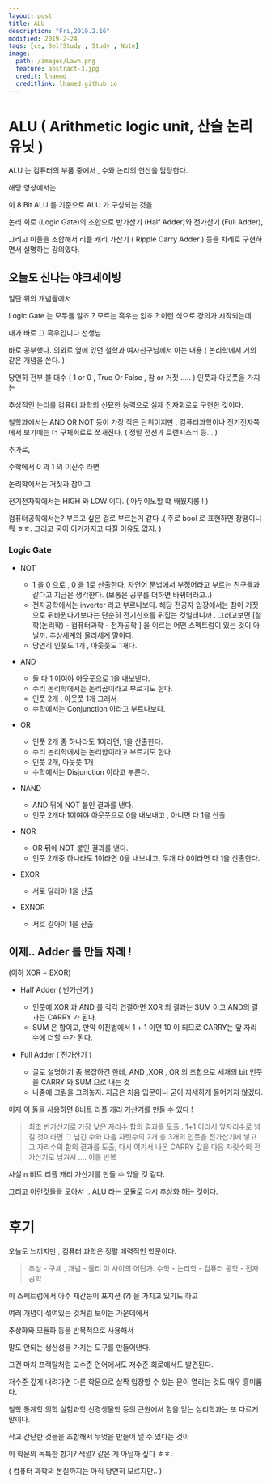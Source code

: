```yaml
---
layout: post
title: ALU
description: "Fri,2019.2.16"
modified: 2019-2-24
tags: [cs, SelfStudy , Study , Note]
image:
  path: /images/Lawn.png
  feature: abstract-3.jpg
  credit: lhaemd
  creditlink: lhamed.github.io
---
```


# ALU ( Arithmetic logic unit, 산술 논리 유닛 )

ALU 는 컴퓨터의 부품 중에서 , 수와 논리의 연산을 담당한다. 

해당 영상에서는 

이 8 Bit ALU 를 기준으로 ALU 가 구성되는 것을 

논리 회로 (Logic Gate)의 조합으로 반가산기 (Half Adder)와 전가산기 (Full Adder), 

그리고 이들을 조합해서 리플 캐리 가산기 ( Ripple Carry Adder ) 등을 차례로 구현하면서 설명하는 강의였다. 

## 오늘도 신나는 야크세이빙 

일단 위의 개념들에서 

Logic Gate 는 모두들 알죠 ? 모르는 흑우는 없죠 ? 이런 식으로 강의가 시작되는데 

내가 바로 그 흑우입니다 선생님.. 

바로 공부했다. 의외로 옆에 있던 철학과 여자친구님께서 아는 내용 ( 논리학에서 거의 같은 개념을 쓴다. )

당연히 전부 불 대수 ( 1 or 0 , True Or False , 참 or 거짓 ..... ) 인풋과 아웃풋을 가지는

추상적인 논리를 컴퓨터 과학의 신묘한 능력으로 실제 전자회로로 구현한 것이다. 

철학과에서는 AND OR NOT 등이 가장 작은 단위이지만 , 컴퓨터과학이나 전기전자쪽에서 보기에는 더 구체회로로 쪼개진다. ( 정말 전선과 트랜지스터 등... )

추가로, 

수학에서 0 과 1 의 이진수 라면

논리학에서는 거짓과 참이고

전기전자학에서는 HIGH 와 LOW 이다. ( 아두이노할 떄 배웠지롱 ! )

컴퓨터공학에서는? 부르고 싶은 걸로 부르는거 같다 .( 주로 bool 로 표현하면 장땡이니 뭐 ㅎㅎ. 그리고 굳이 이거가지고 따질 이유도 없지. )

### Logic Gate

- NOT
  -  1 을 0 으로 , 0 을 1로 산출한다. 자연어 문법에서 부정어라고 부르는 친구들과 같다고 지금은 생각한다. (보통은 공부를 더하면 바뀌더라고..)
  -  전자공학에서는 inverter 라고 부르나보다. 해당 전공자 입장에서는 참이 거짓으로 뒤바뀐다기보다는 단순히 전기신호를 뒤집는 것일테니까 . 그러고보면 [철학(논리학) - 컴퓨터과학 - 전자공학 ] 을 이르는 어떤 스펙트럼이 있는 것이 아닐까. 추상세계와 물리세계 말이다. 
  - 당연히 인풋도 1개 , 아웃풋도 1개다. 

- AND 
  - 둘 다 1 이여야 아웃풋으로 1을 내보낸다. 
  - 수리 논리학에서는 논리곱이라고 부르기도 한다.  
  - 인풋 2개 , 아웃풋 1개  그래서 
  - 수학에서는 Conjunction 이라고 부르나보다. 

- OR
  - 인풋 2개 중 하나라도 1이라면, 1을 산출한다.
  - 수리 논리학에서는 논리합이라고 부르기도 한다. 
  - 인풋 2개, 아웃풋 1개 
  - 수학에서는 Disjunction 이라고 부른다. 

- NAND
  - AND 뒤에 NOT 붙인 결과를 낸다. 
  - 인풋 2개다 1이여야 아웃풋으로 0을 내보내고 , 아니면 다 1을 산출 

- NOR 
  - OR 뒤에 NOT 붙인 결과를 낸다. 
  - 인풋 2개중 하나라도 1이라면  0을 내보내고, 두개 다 0이라면 다 1을 산출한다. 

- EXOR 
  - 서로 달라야 1을 산출 

- EXNOR
  - 서로 같아야 1을 산출 

## 이제..  Adder  를 만들 차례 !

(이하 XOR = EXOR)
- Half Adder ( 반가산기 )
  - 인풋에 XOR 과 AND 를 각각 연결하면 XOR 의 결과는 SUM 이고 AND의 결과는 CARRY 가 된다.
  - SUM 은 합이고, 만약 이진법에서  1 + 1 이면 10 이 되므로 CARRY는 앞 자리수에 더할 수가 된다. 

- Full Adder ( 전가산기 )
  - 글로 설명하기 좀 복잡하긴 한데, AND ,XOR , OR 의 조합으로 세개의 bit 인풋을 CARRY 와 SUM 으로 내는 것
  - 나중에 그림을 그려놓자. 지금은 처음 입문이니 굳이 자세하게 들어가지 않겠다. 

이제 이 둘을 사용하면 8비트 리플 캐리 가산기를 만들 수 있다 !

> 최초 반가산기로 가장 낮은 자리수 합의 결과를 도출 . 1+1 이라서 앞자리수로 넘길 것이라면 그 넘긴 수와 다음 자릿수의 2개 총 3개의 인풋을 전가산기에 넣고  그 자리수의 합의 결과를 도출, 다시 여기서 나온 CARRY 값을 다음 자릿수의 전가산기로 넘겨서 .... 이를 반복

사실 n 비트 리플 캐리 가산기를 만들 수 있을 것 같다.

그리고 이런것들을 모아서 .. ALU 라는 모듈로 다시 추상화 하는 것이다.



# 후기

오늘도 느끼지만 , 컴퓨터 과학은 정말 매력적인 학문이다. 

> 추상 - 구체 , 개념 - 물리 이 사이의 어딘가. 
> 수학 - 논리학 - 컴퓨터 공학 - 전자공학 

이 스펙트럼에서 아주 재간둥이 포지션 (?) 을 가지고 있기도 하고 

여러 개념이 섞여있는 것처럼 보이는 가운데에서 

추상화와 모듈화 등을 반복적으로 사용해서 

말도 안되는 생산성을 가지는 도구를 만들어낸다.

그건 마치 프랙탈처럼 고수준 언어에서도 저수준 회로에서도 발견된다. 

저수준 깊게 내려가면 다른 학문으로 살짝 입장할 수 있는 문이 열리는 것도 매우 흥미롭다. 

철학 통계학 의학 실험과학 신경생물학 등의 근원에서 힘을 얻는 심리학과는 또 다르게 말이다. 

작고 간단한 것들을 조합해서 무엇을 만들어 낼 수 있다는 것이

이 학문의 독특한 향기? 색깔? 같은 게  아닐까 싶다 ㅎㅎ.

( 컴퓨터 과학의 본질까지는 아직 당연히 모르지만.. )



